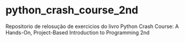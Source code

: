 # python_crash_course_2nd
 Repositorio de relosução de exercicios do livro Python Crash Course: A Hands-On, Project-Based Introduction to Programming 2nd
